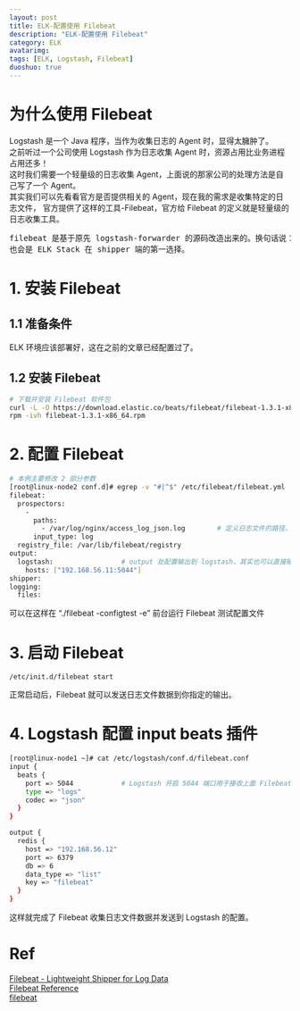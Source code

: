 ```yaml
---
layout: post
title: ELK-配置使用 Filebeat
description: "ELK-配置使用 Filebeat"
category: ELK
avatarimg:
tags: [ELK, Logstash, Filebeat]
duoshuo: true
---
```


# 为什么使用 Filebeat

Logstash 是一个 Java 程序，当作为收集日志的 Agent 时，显得太臃肿了。  
之前听过一个公司使用 Logstash 作为日志收集 Agent 时，资源占用比业务进程占用还多！  
这时我们需要一个轻量级的日志收集 Agent，上面说的那家公司的处理方法是自己写了一个 Agent。  
其实我们可以先看看官方是否提供相关的 Agent，现在我的需求是收集特定的日志文件，
官方提供了这样的工具-Filebeat，官方给 Filebeat 的定义就是轻量级的日志收集工具。

<pre>
filebeat 是基于原先 logstash-forwarder 的源码改造出来的。换句话说：filebeat 就是新版的 logstash-forwarder，
也会是 ELK Stack 在 shipper 端的第一选择。
</pre>

# 1. 安装 Filebeat

## 1.1 准备条件

ELK 环境应该部署好，这在之前的文章已经配置过了。

## 1.2 安装 Filebeat

```bash
# 下载并安装 Filebeat 软件包
curl -L -O https://download.elastic.co/beats/filebeat/filebeat-1.3.1-x86_64.rpm
rpm -ivh filebeat-1.3.1-x86_64.rpm
```    

# 2. 配置 Filebeat

```bash
# 本例主要修改 2 部分参数
[root@linux-node2 conf.d]# egrep -v "#|^$" /etc/filebeat/filebeat.yml
filebeat:
  prospectors:
    -
      paths:
        - /var/log/nginx/access_log_json.log		# 定义日志文件的路径，可以使用 Shell GLOB 匹配
      input_type: log
  registry_file: /var/lib/filebeat/registry
output:
  logstash:					# output 处配置输出到 logstash，其实也可以直接输出到 ES，但不能对日志进行额外处理
    hosts: ["192.168.56.11:5044"]
shipper:
logging:
  files:
```

>
可以在这样在 “./filebeat -configtest -e” 前台运行 Filebeat 测试配置文件

# 3. 启动 Filebeat

`/etc/init.d/filebeat start`  

正常启动后，Filebeat 就可以发送日志文件数据到你指定的输出。

# 4. Logstash 配置  input beats 插件

```bash
[root@linux-node1 ~]# cat /etc/logstash/conf.d/filebeat.conf 
input {
  beats {
    port => 5044			# Logstash 开启 5044 端口用于接收上面 Filebeat 发送过来的数据
    type => "logs"
    codec => "json"
  }
}

output {
  redis {
    host => "192.168.56.12"
    port => 6379
    db => 6
    data_type => "list"
    key => "filebeat"
  }
}
```    

这样就完成了 Filebeat 收集日志文件数据并发送到 Logstash 的配置。  


# Ref
[Filebeat - Lightweight Shipper for Log Data](https://www.elastic.co/products/beats/filebeat)  
[Filebeat Reference](https://www.elastic.co/guide/en/beats/filebeat/current/index.html)  
[filebeat](http://kibana.logstash.es/content/beats/file.html)  
